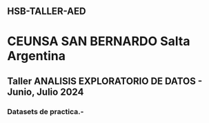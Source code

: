 ## HSB-TALLER-AED
# CEUNSA SAN BERNARDO Salta Argentina
## Taller ANALISIS EXPLORATORIO DE DATOS - Junio, Julio 2024
### Datasets de practica.-
